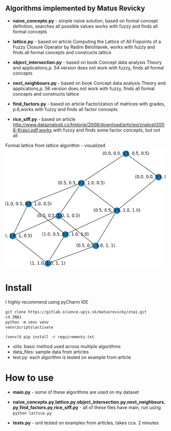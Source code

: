 ## Algorithms implemented by Matus Revicky
* **naive_concepts.py** - simple naive solution, based on formal concept definition, searches all possible values
works with fuzzy and finds all formal concepts

* **lattice.py** - based on article Computing the Lattice of All Fixpoints of a Fuzzy Closure Operator 
by Radim Belohlavek, works with fuzzy and finds all formal concepts and constructs lattice

* **object_intersection.py** - based on book Concept data analysis Theory and applications,p. 54 version does not work with 
fuzzy, finds all formal concepts

* **next_neighbours.py** - based on book Concept data analysis Theory and applications,p. 56 version does not work with 
fuzzy, finds all formal concepts and constructs lattice

* **find_factors.py** - based on article Factorization of matrices with grades, p.6,works with fuzzy and 
finds all factor concepts

* **rice_siff.py** - based on article http://www.dataznalosti.cz/historie/2008/download/articles/znalosti2008-Krajci.pdf,works with fuzzy and 
finds some factor concepts, but not all

Formal lattice from lattice algorithm - visualized
![Lattice sample](images/lattice_sample.png)

# Install

I highly recommend using pyCharm IDE
```
git clone https://gitlab.science.upjs.sk/matusrevicky/zna1.git
cd ZNA1
python -m venv venv
venv\Scripts\activate
```
```
(venv)$ pip install -r requirements.txt
``` 

* utils: basic method used across multiple algorithms
* data_files: sample data from articles
* test.py: each algorithm is tested on example from article

# How to use
* **main.py** - some of these algorithms are used on my dataset

* **naive_concepts.py**,**lattice.py**,**object_intersection.py**,**next_neighbours.py**,**find_factors.py**,**rice_siff.py** - all of these files have main, run using `python lattice.py` 
 
* **tests.py** - unit tested on examples from articles, takes cca. 2 minutes
